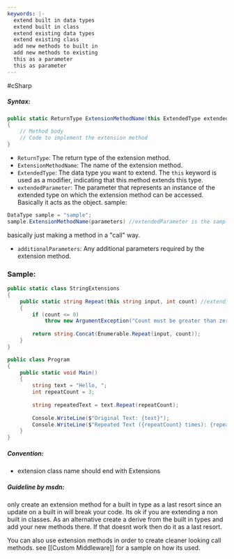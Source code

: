 ```yaml
---
keywords: |-
  extend built in data types
  extend built in class
  extend existing data types
  extend existing class
  add new methods to built in
  add new methods to existing
  this as a parameter
  this as parameter
---
```

#cSharp 
##### Syntax:
```c#
public static ReturnType ExtensionMethodName(this ExtendedType extendedParameter, additionalParameters)
{
    // Method body
    // Code to implement the extension method
}
```
- `ReturnType`: The return type of the extension method.
- `ExtensionMethodName`: The name of the extension method.
- `ExtendedType`: The data type you want to extend. The `this` keyword is used as a modifier, indicating that this method extends this type.
- `extendedParameter`: The parameter that represents an instance of the extended type on which the extension method can be accessed. Basically it acts as the object. sample:
```c#
DataType sample = "sample"; 
sample.ExtensionMethodName(parameters) //extendedParameter is the sample
```
basically just making a method in a "call" way.
- `additionalParameters`: Any additional parameters required by the extension method.
### Sample:
```c#
public static class StringExtensions
{
    public static string Repeat(this string input, int count) //extending string
    {
        if (count <= 0)
            throw new ArgumentException("Count must be greater than zero.", nameof(count));
            
        return string.Concat(Enumerable.Repeat(input, count));
    }
}

public class Program
{
    public static void Main()
    {
        string text = "Hello, ";
        int repeatCount = 3;
        
        string repeatedText = text.Repeat(repeatCount);
        
        Console.WriteLine($"Original Text: {text}");
        Console.WriteLine($"Repeated Text ({repeatCount} times): {repeatedText}");
    }
}
```
##### Convention:
- extension class name should end with Extensions
##### **Guideline by msdn**:
only create an extension method for a built in type as a last resort since an update on a built in will break your code. Its ok if you are extending a non built in classes.
As an alternative create a derive from the built in types and add your new methods there. If that doesnt work then do it as a last resort.

You can also use extension methods in order to create cleaner looking call methods.
see [[Custom Middleware]] for a sample on how its used.
